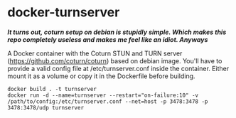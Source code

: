 docker-turnserver
=================
***It turns out, coturn setup on debian is stupidly simple. Which makes this repo completely useless and makes me feel like an idiot. Anyways***

A Docker container with the Coturn STUN and TURN server (https://github.com/coturn/coturn) based on debian image.
You'll have to provide a valid config file at /etc/turnserver.conf inside the container. Either mount it as a volume or copy it in the Dockerfile before building.

```
docker build . -t turnserver
docker run -d --name=turnserver --restart="on-failure:10" -v /path/to/config:/etc/turnserver.conf --net=host -p 3478:3478 -p 3478:3478/udp turnserver
```
